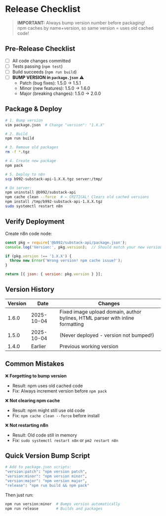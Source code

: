 # Release Checklist

> **IMPORTANT:** Always bump version number before packaging!  
> npm caches by name+version, so same version = uses old cached code!

## Pre-Release Checklist

- [ ] All code changes committed
- [ ] Tests passing (`npm test`)
- [ ] Build succeeds (`npm run build`)
- [ ] **BUMP VERSION in `package.json`** ⚠️
  - Patch (bug fixes): 1.5.0 → 1.5.1
  - Minor (new features): 1.5.0 → 1.6.0
  - Major (breaking changes): 1.5.0 → 2.0.0

## Package & Deploy

```bash
# 1. Bump version
vim package.json  # Change "version": "1.X.X"

# 2. Build
npm run build

# 3. Remove old packages
rm -f *.tgz

# 4. Create new package
npm pack

# 5. Deploy to n8n
scp b992-substack-api-1.X.X.tgz server:/tmp/

# On server:
npm uninstall @b992/substack-api
npm cache clean --force  # ← CRITICAL! Clears old cached versions
npm install /tmp/b992-substack-api-1.X.X.tgz
sudo systemctl restart n8n
```

## Verify Deployment

Create n8n code node:

```javascript
const pkg = require('@b992/substack-api/package.json');
console.log('Version:', pkg.version);  // Should match your new version!

if (pkg.version !== '1.X.X') {
  throw new Error('Wrong version! npm cache issue?');
}

return [{ json: { version: pkg.version } }];
```

## Version History

| Version | Date | Changes |
|---------|------|---------|
| 1.6.0 | 2025-10-04 | Fixed image upload domain, author bylines, HTML parser with inline formatting |
| 1.5.0 | 2025-10-04 | (Never deployed - version not bumped!) |
| 1.4.0 | Earlier | Previous working version |

## Common Mistakes

❌ **Forgetting to bump version**
- Result: npm uses old cached code
- Fix: Always increment version before `npm pack`

❌ **Not clearing npm cache**
- Result: npm might still use old code
- Fix: `npm cache clean --force` before install

❌ **Not restarting n8n**
- Result: Old code still in memory
- Fix: `sudo systemctl restart n8n` or `pm2 restart n8n`

## Quick Version Bump Script

```bash
# Add to package.json scripts:
"version:patch": "npm version patch",
"version:minor": "npm version minor", 
"version:major": "npm version major",
"release": "npm run build && npm pack"
```

Then just run:
```bash
npm run version:minor  # Bumps version automatically
npm run release        # Builds and packages
```
